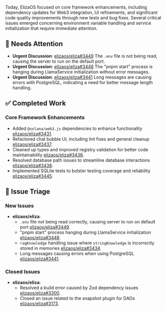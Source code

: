 Today, ElizaOS focused on core framework enhancements, including dependency updates for Web3 integration, UI refinements, and significant code quality improvements through new tests and bug fixes. Several critical issues emerged concerning environment variable handling and service initialization that require immediate attention.

## 🚨 Needs Attention
- **Urgent Discussion**: [elizaos/eliza#3449](https://github.com/elizaos/eliza/issues/3449) The `.env` file is not being read, causing the server to run on the default port.
- **Urgent Discussion**: [elizaos/eliza#3448](https://github.com/elizaos/eliza/issues/3448) The "pnpm start" process is hanging during LlamaService initialization without error messages.
- **Urgent Discussion**: [elizaos/eliza#3441](https://github.com/elizaos/eliza/issues/3441) Long messages are causing errors with PostgreSQL, indicating a need for better message length handling.

## ✅ Completed Work
### Core Framework Enhancements
- Added `@solana/web3.js` dependencies to enhance functionality [elizaos/eliza#3431](https://github.com/elizaos/eliza/pull/3431).
- Refactored chat bubble UI, including lint fixes and general cleanup [elizaos/eliza#3437](https://github.com/elizaos/eliza/pull/3437).
- Cleaned up types and improved registry validation for better code maintainability [elizaos/eliza#3436](https://github.com/elizaos/eliza/pull/3436).
- Resolved database path issues to streamline database interactions [elizaos/eliza#3438](https://github.com/elizaos/eliza/pull/3438).
- Implemented SQLite tests to bolster testing coverage and reliability [elizaos/eliza#3445](https://github.com/elizaos/eliza/pull/3445).

## 🐞 Issue Triage
### New Issues
- **elizaos/eliza**:
    - `.env` file not being read correctly, causing server to run on default port [elizaos/eliza#3449](https://github.com/elizaos/eliza/issues/3449).
    - "pnpm start" process hanging during LlamaService initialization [elizaos/eliza#3448](https://github.com/elizaos/eliza/issues/3448).
    - `ragKnowledge` handling issue where `stringKnowledge` is incorrectly stored in memories [elizaos/eliza#3434](https://github.com/elizaos/eliza/issues/3434).
    - Long messages causing errors when using PostgreSQL [elizaos/eliza#3441](https://github.com/elizaos/eliza/issues/3441).

### Closed Issues
- **elizaos/eliza**:
    - Resolved a build error caused by Zod dependency issues [elizaos/eliza#3300](https://github.com/elizaos/eliza/issues/3300).
    - Closed an issue related to the snapshot plugin for DAOs [elizaos/eliza#3173](https://github.com/elizaos/eliza/issues/3173).
